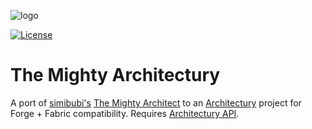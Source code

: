![logo](https://i.imgur.com/XCm5gCI.png)

[<img src="https://img.shields.io/github/license/Creators-of-Create/Create?style=flat&color=900c3f" alt="License">](https://github.com/TimStewartJ/TheMightyArchitectury/blob/master/LICENSE)

# The Mighty Architectury

A port of [simibubi's](https://github.com/simibubi) [The Mighty Architect](https://github.com/simibubi/TheMightyArchitect) to an [Architectury](https://github.com/architectury/architectury-api) project for Forge + Fabric compatibility. Requires [Architectury API](https://www.curseforge.com/minecraft/mc-mods/architectury-api).